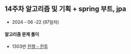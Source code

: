 ## 14주차 알고리즘 및 기획 + spring 부트, jpa

- 2024 - 06 -22 (97일차)

#### 알고리즘 문제 풀이   

* 1303번 [전쟁 - 전투]()   
